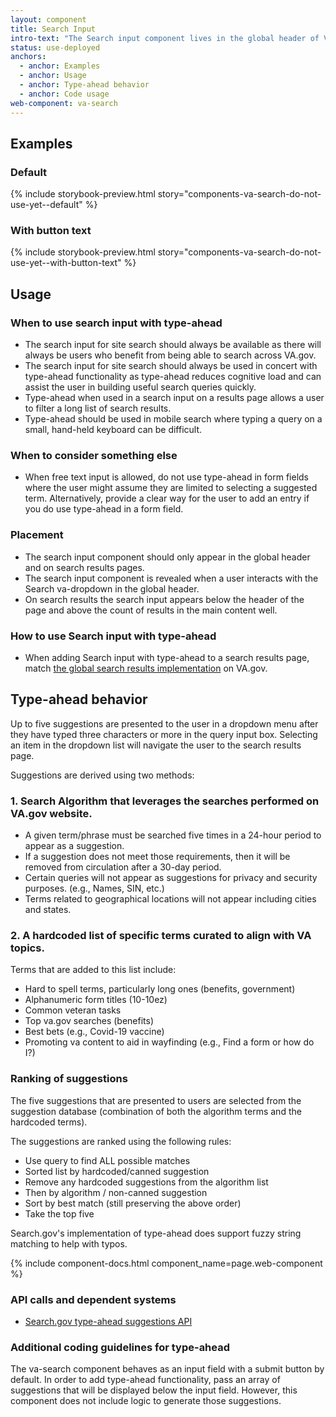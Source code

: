 ```yaml
---
layout: component
title: Search Input
intro-text: "The Search input component lives in the global header of VA.gov and on search results pages, and can be paired with type-ahead functionality. Type-ahead displays up to five suggested search terms in a dropdown below the Search input field while the user is typing a query. The goal of type-ahead is to help Veterans navigate to relevant content more quickly by providing them with suggestions that match the characters they type."
status: use-deployed
anchors:
  - anchor: Examples
  - anchor: Usage
  - anchor: Type-ahead behavior
  - anchor: Code usage
web-component: va-search
---
```


## Examples

### Default

{% include storybook-preview.html story="components-va-search-do-not-use-yet--default" %}

### With button text

{% include storybook-preview.html story="components-va-search-do-not-use-yet--with-button-text" %}

## Usage

### When to use search input with type-ahead

* The search input for site search should always be available as there will always be users who benefit from being able to search across VA.gov.
* The search input for site search should always be used in concert with type-ahead functionality as type-ahead reduces cognitive load and can assist the user in building useful search queries quickly. 
* Type-ahead when used in a search input on a results page allows a user to filter a long list of search results. 
* Type-ahead should be used in mobile search where typing a query on a small, hand-held keyboard can be difficult.

### When to consider something else

* When free text input is allowed, do not use type-ahead in form fields where the user might assume they are limited to selecting a suggested term. Alternatively, provide a clear way for the user to add an entry if you do use type-ahead in a form field.

### Placement

* The search input component should only appear in the global header and on search results pages. 
* The search input component is revealed when a user interacts with the Search va-dropdown in the global header.
* On search results the search input appears below the header of the page and above the count of results in the main content well.

### How to use Search input with type-ahead

* When adding Search input with type-ahead to a search results page, match [the global search results implementation](https://www.va.gov/search/) on VA.gov.

## Type-ahead behavior

Up to five suggestions are presented to the user in a dropdown menu after they have typed three characters or more in the query input box. Selecting an item in the dropdown list will navigate the user to the search results page. 

Suggestions are derived using two methods:

### 1. Search Algorithm that leverages the searches performed on VA.gov website.

- A given term/phrase must be searched five times in a 24-hour period to appear as a suggestion.
- If a suggestion does not meet those requirements, then it will be removed from circulation after a 30-day period.
- Certain queries will not appear as suggestions for privacy and security purposes. (e.g., Names, SIN, etc.)
- Terms related to geographical locations will not appear including cities and states.

### 2. A hardcoded list of specific terms curated to align with VA topics. 

Terms that are added to this list include:

- Hard to spell terms, particularly long ones (benefits, government)
- Alphanumeric form titles (10-10ez)
- Common veteran tasks
- Top va.gov searches (benefits)
- Best bets (e.g., Covid-19 vaccine)
- Promoting va content to aid in wayfinding (e.g., Find a form or how do I?)

### Ranking of suggestions

The five suggestions that are presented to users are selected from the suggestion database (combination of both the algorithm terms and the hardcoded terms).

The suggestions are ranked using the following rules:

* Use query to find ALL possible matches
* Sorted list by hardcoded/canned suggestion
* Remove any hardcoded suggestions from the algorithm list 
* Then by algorithm / non-canned suggestion
* Sort by best match (still preserving the above order)
* Take the top five

Search.gov's implementation of type-ahead does support fuzzy string matching to help with typos.

{% include component-docs.html component_name=page.web-component %}

### API calls and dependent systems

* [Search.gov type-ahead suggestions API](https://open.gsa.gov/api/searchgov-suggestions/)

### Additional coding guidelines for type-ahead

The va-search component behaves as an input field with a submit button by default. In order to add type-ahead functionality, pass an array of suggestions that will be displayed below the input field. However, this component does not include logic to generate those suggestions.